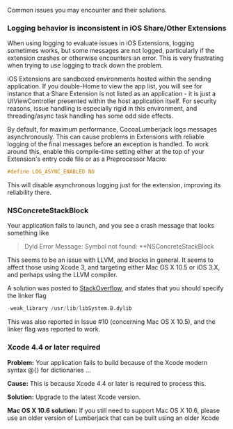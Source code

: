 Common issues you may encounter and their solutions.

### Logging behavior is inconsistent in iOS Share/Other Extensions

When using logging to evaluate issues in iOS Extensions, logging sometimes works, but some messages are not logged, particularly if the extension crashes or otherwise encounters an error. This is very frustrating when trying to use logging to track down the problem.

iOS Extensions are sandboxed environments hosted within the sending application. If you double-Home to view the app list, you will see for instance that a Share Extension is not listed as an application - it is just a UIViewController presented within the host application itself. For security reasons, issue handling is especially rigid in this environment, and threading/async task handling has some odd side effects.

By default, for maximum performance, CocoaLumberjack logs messages asynchronously. This can cause problems in Extensions with reliable logging of the final messages before an exception is handled. To work around this, enable this compile-time setting either at the top of your Extension's entry code file or as a Preprocessor Macro:

```objective-c
#define LOG_ASYNC_ENABLED NO
```

This will disable asynchronous logging just for the extension, improving its reliability there.

### NSConcreteStackBlock

Your application fails to launch, and you see a crash message that looks something like
> Dyld Error Message: Symbol not found: **NSConcreteStackBlock

This seems to be an issue with LLVM, and blocks in general. It seems to affect those using Xcode 3, and targeting either Mac OS X 10.5 or iOS 3.X, and perhaps using the LLVM compiler.

A solution was posted to [StackOverflow](http://stackoverflow.com/questions/3313786/ios-4-app-crashes-at-startup-on-ios-3-1-3-symbol-not-found-nsconcretestackblo), and states that you should specify the linker flag
```objective-c
-weak_library /usr/lib/libSystem.B.dylib
```

This was also reported in Issue \#10 (concerning Mac OS X 10.5), and the linker flag was reported to work.

### Xcode 4.4 or later required

**Problem:** Your application fails to build because of the Xcode modern syntax @{} for dictionaries ...

**Cause:** This is because Xcode 4.4 or later is required to process this.

**Solution:** Upgrade to the latest Xcode version.

**Mac OS X 10.6 solution:** If you still need to support Mac OS X 10.6, please use an older version of Lumberjack that can be built using an older Xcode
